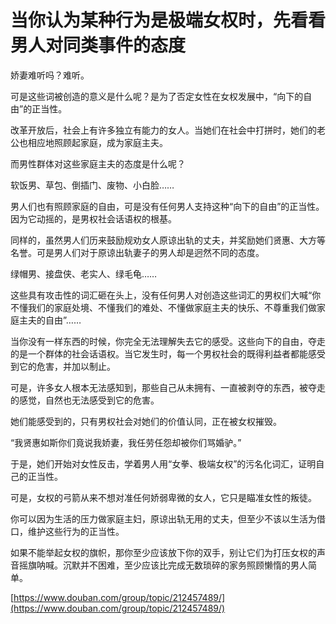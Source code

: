 # 当你认为某种行为是极端女权时，先看看男人对同类事件的态度

娇妻难听吗？难听。

可是这些词被创造的意义是什么呢？是为了否定女性在女权发展中，“向下的自由”的正当性。

改革开放后，社会上有许多独立有能力的女人。当她们在社会中打拼时，她们的老公也相应地照顾起家庭，成为家庭主夫。

而男性群体对这些家庭主夫的态度是什么呢？

软饭男、草包、倒插门、废物、小白脸……

男人们也有照顾家庭的自由，可是没有任何男人支持这种“向下的自由”的正当性。因为它动摇的，是男权社会话语权的根基。

同样的，虽然男人们历来鼓励规劝女人原谅出轨的丈夫，并奖励她们贤惠、大方等名誉。可是男人们对于原谅出轨妻子的男人却是迥然不同的态度。

绿帽男、接盘侠、老实人、绿毛龟……

这些具有攻击性的词汇砸在头上，没有任何男人对创造这些词汇的男权们大喊“你不懂我们的家庭处境、不懂我们的难处、不懂做家庭主夫的快乐、不尊重我们做家庭主夫的自由”……

当你没有一样东西的时候，你完全无法理解失去它的感受。这些向下的自由，夺走的是一个群体的社会话语权。当它发生时，每一个男权社会的既得利益者都能感受到它的危害，并加以制止。

可是，许多女人根本无法感知到，那些自己从未拥有、一直被剥夺的东西，被夺走的感觉，自然也无法感受到它的危害。

她们能感受到的，只有男权社会对她们的价值认同，正在被女权摧毁。

“我贤惠如斯你们竟说我娇妻，我任劳任怨却被你们骂婚驴。”

于是，她们开始对女性反击，学着男人用“女拳、极端女权”的污名化词汇，证明自己的正当性。

可是，女权的弓箭从来不想对准任何娇弱卑微的女人，它只是瞄准女性的叛徒。

你可以因为生活的压力做家庭主妇，原谅出轨无用的丈夫，但至少不该以生活为借口，维护这些行为的正当性。

如果不能举起女权的旗帜，那你至少应该放下你的双手，别让它们为打压女权的声音摇旗呐喊。沉默并不困难，至少应该比完成无数琐碎的家务照顾懒惰的男人简单。

[https://www.douban.com/group/topic/212457489/](https://www.douban.com/group/topic/212457489/)
